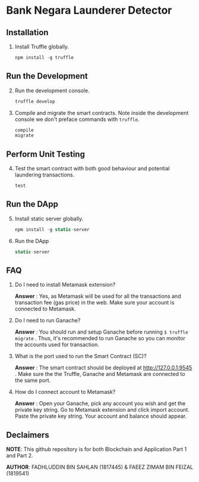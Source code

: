 # Bank Negara Launderer Detector


## Installation

1. Install Truffle globally.
    ```javascript
    npm install -g truffle
    ```

## Run the Development

2. Run the development console.
    ```javascript
    truffle develop
    ```

3. Compile and migrate the smart contracts. Note inside the development console we don't preface commands with `truffle`.
    ```javascript
    compile
    migrate
    ```

## Perform Unit Testing

4. Test the smart contract with both good behaviour and potential laundering transactions.
    ```javascript
    test
    ```

## Run the DApp

5. Install static server globally.
    ```javascript
    npm install -g static-server
    ```

6. Run the DApp
    ```javascript
    static-server
    ```
## FAQ

1. Do I need to install Metamask extension?

    **Answer** : Yes, as Metamask will be used for all the transactions and transaction fee (gas price) in the web. Make sure your account is connected to Metamask.

2. Do I need to run Ganache?

    **Answer** : You should run and setup Ganache before running `$ truffle migrate` . Thus, it's recommended to run Ganache so you can monitor the accounts used for transaction. 


3. What is the port used to run the Smart Contract (SC)?

    **Answer** : The smart contract should be deployed at http://127.0.0.1:9545 . Make sure the the Truffle, Ganache and Metamask are connected to the same port.

4. How do I connect account to Metamask?

    **Answer** : Open your Ganache, pick any account you wish and get the private key string. Go to Metamask extension and click import account. Paste the private key string. Your account and balance should appear.

    
## Declaimers

**NOTE**: This github repository is for both Blockchain and Application Part 1 and Part 2.

**AUTHOR**: FADHLUDDIN BIN SAHLAN (1817445) & FAEEZ ZIMAM BIN FEIZAL (1819541)
